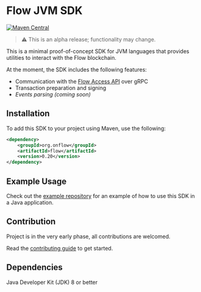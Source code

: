 # Flow JVM SDK

[![Maven Central](https://img.shields.io/maven-central/v/org.onflow/flow)](https://search.maven.org/search?q=g:org.onflow%20AND%20a:flow)

> :warning: This is an alpha release; functionality may change.

This is a minimal proof-of-concept SDK for JVM languages that provides
utilities to interact with the Flow blockchain.

At the moment, the SDK includes the following features:
- Communication with the [Flow Access API](https://docs.onflow.org/access-api) over gRPC 
- Transaction preparation and signing
- _Events parsing (coming soon)_

## Installation

To add this SDK to your project using Maven, use the following:

```xml
<dependency>
    <groupId>org.onflow</groupId>
    <artifactId>flow</artifactId>
    <version>0.20</version>
</dependency>
```

## Example Usage

Check out the [example repository](https://github.com/onflow/flow-java-client-example) for an example
of how to use this SDK in a Java application.

## Contribution

Project is in the very early phase, all contributions are welcomed.

Read the [contributing guide](https://github.com/onflow/flow-jvm-sdk/blob/main/CONTRIBUTING.md) to get started.

## Dependencies

Java Developer Kit (JDK) 8 or better
